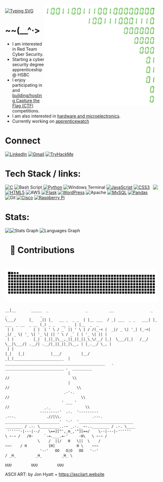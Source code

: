 
<img align="right" height="335" src="binary.png">

[![Typing SVG](https://readme-typing-svg.demolab.com?font=Source+Code+Pro&size=35&duration=3000&pause=500&color=33F73B&background=000000&width=600&lines=Hello+[o_o];I+am+Ezra!;Cybersec+Apprentice;Microelectronics+Enthusiast)](https://git.io/typing-svg)
# ~~(__^·>
- I am interested in Red Team Cyber Security.
- Starting a cyber security degree apprenticeship @ HSBC
- I enjoy participating in and [building/hosting Capture the Flag (CTF)](https://stentors.github.io) competitions.
- I am also interested in [hardware and microelectronics](https://github.com/STENTORS/GPIO).
- Currently working on [apprenticewatch](https://apprenticewatch.com)

# Connect                         
<div align="left">
  <a href="https://linkedin.com/in/ezra-baldwin-stentors"><img src="https://img.shields.io/static/v1?message=LinkedIn&logo=linkedin&label=&color=0077B5&logoColor=white&labelColor=&style=for-the-badge" height="35" alt="LinkedIn" /></a>
  <a href="mailto:ezraibaldwin@gmail.com"><img src="https://img.shields.io/static/v1?message=Gmail&logo=gmail&label=&color=D14836&logoColor=white&labelColor=&style=for-the-badge" height="35" alt="Gmail" /></a>
  <a href="https://tryhackme.com/r/p/STENTOR"><img src="https://img.shields.io/static/v1?message=TryHackMe&logo=tryhackme&label=&color=88cc14&logoColor=white&labelColor=&style=for-the-badge" height="35" alt="TryHackMe" /></a>
</div>

# Tech Stack / links:
<img align="right" height="150" src="https://media1.giphy.com/media/v1.Y2lkPTc5MGI3NjExZ3BlZXJxdjdqYWRtdTVkd3d3dTZpZmN0YTFveDJxejVjZHppM2dmdyZlcD12MV9pbnRlcm5hbF9naWZfYnlfaWQmY3Q9Zw/UT7dXyL7qTtjG/giphy.gif"/>

[![C](https://img.shields.io/badge/c/c++-%2300599C.svg?style=for-the-badge&logo=c&logoColor=white)](https://github.com/STENTORS/ISOPOD)
![Bash Script](https://img.shields.io/badge/bash_script-%23121011.svg?style=for-the-badge&logo=gnu-bash&logoColor=white)
[![Python](https://img.shields.io/badge/python-3670A0?style=for-the-badge&logo=python&logoColor=ffdd54)](https://github.com/STENTORS/number-plates)
![Windows Terminal](https://img.shields.io/badge/Windows%20Terminal-%234D4D4D.svg?style=for-the-badge&logo=windows-terminal&logoColor=white)
[![JavaScript](https://img.shields.io/badge/javascript-%23323330.svg?style=for-the-badge&logo=javascript&logoColor=%23F7DF1E)](https://stentors.github.io)
[![CSS3](https://img.shields.io/badge/css3-%231572B6.svg?style=for-the-badge&logo=css3&logoColor=white)](https://stentors.github.io)
[![HTML5](https://img.shields.io/badge/html5-%23E34F26.svg?style=for-the-badge&logo=html5&logoColor=white)](https://stentors.github.io)
![AWS](https://img.shields.io/badge/AWS-%23FF9900.svg?style=for-the-badge&logo=amazon-aws&logoColor=white) 
[![Flask](https://img.shields.io/badge/flask-%23000.svg?style=for-the-badge&logo=flask&logoColor=white)](https://github.com/STENTORS/Unit-18-website)
[![WordPress](https://img.shields.io/badge/WordPress-%23117AC9.svg?style=for-the-badge&logo=WordPress&logoColor=white)](https://beautytoyou.co.uk)
![Apache](https://img.shields.io/badge/apache-%23D42029.svg?style=for-the-badge&logo=apache&logoColor=white)
[![MySQL](https://img.shields.io/badge/mysql-4479A1.svg?style=for-the-badge&logo=mysql&logoColor=white)](https://github.com/STENTORS/Unit-18-website)
[![Pandas](https://img.shields.io/badge/pandas-%23150458.svg?style=for-the-badge&logo=pandas&logoColor=white)](https://github.com/STENTORS/stocks_game)
![Git](https://img.shields.io/badge/git-%23F05033.svg?style=for-the-badge&logo=git&logoColor=white) 
[![Cisco](https://img.shields.io/badge/cisco-%23049fd9.svg?style=for-the-badge&logo=cisco&logoColor=black)](https://www.linkedin.com/in/ezra-baldwin-stentors/details/certifications/)
[![Raspberry Pi](https://img.shields.io/badge/-Raspberry_Pi-C51A4A?style=for-the-badge&logo=Raspberry-Pi)](https://github.com/STENTORS/GPIO)

# Stats:
<div align="left">
  <img align="left" height="135" src="https://media2.giphy.com/media/v1.Y2lkPTc5MGI3NjExMGh3N2ltbG41czd1YTh0OGR0Z2EwNzh0ZnhrbHpybGFxejQ0OW85NiZlcD12MV9pbnRlcm5hbF9naWZfYnlfaWQmY3Q9Zw/il49eQumsbadTznOH7/giphy.gif"  />
  <img height="135" src="https://github-readme-stats.vercel.app/api?username=stentors&hide_title=false&hide_rank=false&show_icons=true&include_all_commits=true&count_private=true&disable_animations=false&theme=gruvbox&locale=en&hide_border=false" height="150" alt="Stats Graph" />
  <img height="135" src="https://github-readme-stats.vercel.app/api/top-langs?username=stentors&locale=en&hide_title=false&layout=compact&card_width=320&langs_count=5&theme=gruvbox&hide_border=false" height="150" alt="Languages Graph" />
</div>

# 🐍 Contributions
<picture>
  <source media="(prefers-color-scheme: dark)" srcset="https://raw.githubusercontent.com/stentors/stentors/output/github-snake-dark.svg" />
  <source media="(prefers-color-scheme: light)" srcset="https://raw.githubusercontent.com/stentors/stentors/output/github-snake.svg" />
  <img alt="github-snake" src="https://raw.githubusercontent.com/stentors/stentors/output/github-snake.svg" />
</picture>

```
__|__       _____  _                 _          __                 _                     _               _          
\___/      |_   _|| |_   __ _  _ _  | |__ ___  / _| ___  _ _   ___| |_  ___  _ __  _ __ (_) _ _   __ _  | |__  _  _ 
 | |         | |  | ' \ / _` || ' \ | / /(_-< |  _|/ _ \| '_| (_-<|  _|/ _ \| '_ \| '_ \| || ' \ / _` | | '_ \| || |
 | |         |_|  |_||_|\__,_||_||_||_\_\/__/ |_|  \___/|_|   /__/ \__|\___/| .__/| .__/|_||_||_|\__, | |_.__/ \_, |
 | |                                                                        |_|   |_|            |___/         |__/
_|_|_______________________  |  ______________________________________________   . ___________________________ .  _________
                             |                                                  //                             \\
                             |                                                 //                               \\
                           .-'-.                                              //                                 \\
                          ' ___ '                                            //                _._                \\
                ---------'  .-.  '---------                               .---.              .//|\\.              .---.
_________________________'  '-'  '_________________________     ________ / .-. \_________..-~ _.-._ ~-..________ / .-. \____
 ''''''-|---|--/    \==][^',_m_,'^][==/    \--|---|-''''''               \ ~-~ /   /H-     `-=.___.=-'     -H\   \ ~-~ /
               \    /  ||/   H   \||  \    /                               ~~~    / H          [H]          H \    ~~~
                '--'   OO   O|O   OO   '--'                                      / _H_         _H_         _H_ \
                                                                                   UUU         UUU         UUU

```

ASCII ART: by Jon Hyatt +
https://asciiart.website

